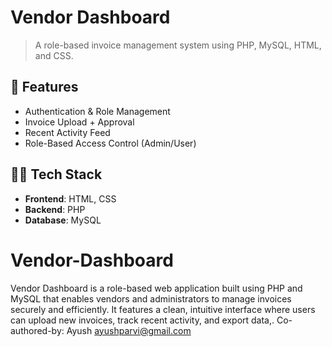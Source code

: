 # Vendor Dashboard

> A role-based invoice management system using PHP, MySQL, HTML, and CSS.

## 🔧 Features
- Authentication & Role Management
- Invoice Upload + Approval
- Recent Activity Feed
- Role-Based Access Control (Admin/User)

## 🧑‍💻 Tech Stack
- **Frontend**: HTML, CSS
- **Backend**: PHP
- **Database**: MySQL



# Vendor-Dashboard
Vendor Dashboard is a role-based web application built using PHP and MySQL that enables vendors and administrators to manage invoices securely and efficiently.  It features a clean, intuitive interface where users can upload new invoices, track recent activity, and export data,.
Co-authored-by: Ayush <ayushparvi@gmail.com>
